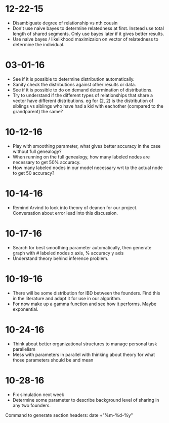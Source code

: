 12-22-15
========
* Disambiguate degree of relationship vs nth cousin
* Don't use naive bayes to determine relatedness at first. Instead use total length of shared segments. Only use bayes later if it gives better results.
* Use naive bayes / likelikhood maximizaion on vector of relatedness to determine the individual.

03-01-16
========

* See if it is possible to determine distribution automatically.
* Sanity check the distributions against other results or data.
* See if it is possible to do on demand determination of distributions.
* Try to understand if the different types of relationships that share a vector have different distributions. eg for (2, 2) is the distribution of siblings vs siblings who have had a kid with eachother (compared to the grandparent) the same?

10-12-16
========

* Play with smoothing parameter, what gives better accuracy in the case without full genealogy?
* When running on the full genealogy, how many labeled nodes are necessary to get 50% accuracy.
* How many labeled nodes in our model necessary wrt to the actual node to get 50 accuracy?

10-14-16
========

* Remind Arvind to look into theory of deanon for our project. Conversation about error lead into this discussion.

10-17-16
========

* Search for best smoothing parameter automatically, then generate graph with # labeled nodes x axis, % accuracy y axis
* Understand theory behind inference problem.

10-19-16
========

* There will be some distribution for IBD between the founders. Find this in the literature and adapt it for use in our algorithm.
* For now make up a gamma function and see how it performs. Maybe exponential.

10-24-16
========

* Think about better organizational structures to manage personal task parallelism
* Mess with parameters in parallel with thinking about theory for what those parameters should be and mean

10-28-16
=========

* Fix simulation next week
* Determine some parameter to describe background level of sharing in any two founders.

Command to generate section headers:
date +"%m-%d-%y"
